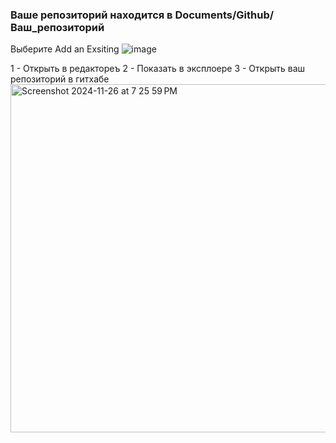 
### Ваше репозиторий находится в Documents/Github/Ваш_репозиторий
Выберите Add an Exsiting 
![image](https://github.com/user-attachments/assets/fb19fb5f-0a40-45bb-a59d-c082802d15e5)

1 - Открыть в редактореъ
2 - Показать в эксплоере
3 - Открыть ваш репозиторий в гитхабе
<img width="557" alt="Screenshot 2024-11-26 at 7 25 59 PM" src="https://github.com/user-attachments/assets/bba30463-c54d-44f3-acc4-d27fd6bc2264">
